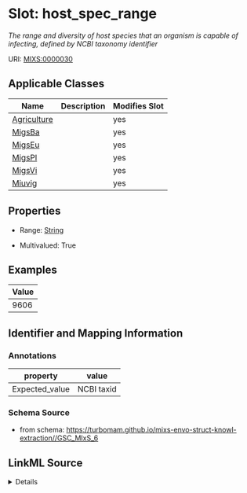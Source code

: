 # Slot: host_spec_range


_The range and diversity of host species that an organism is capable of infecting, defined by NCBI taxonomy identifier_



URI: [MIXS:0000030](https://w3id.org/mixs/0000030)



<!-- no inheritance hierarchy -->




## Applicable Classes

| Name | Description | Modifies Slot |
| --- | --- | --- |
[Agriculture](Agriculture.md) |  |  yes  |
[MigsBa](MigsBa.md) |  |  yes  |
[MigsEu](MigsEu.md) |  |  yes  |
[MigsPl](MigsPl.md) |  |  yes  |
[MigsVi](MigsVi.md) |  |  yes  |
[Miuvig](Miuvig.md) |  |  yes  |







## Properties

* Range: [String](String.md)

* Multivalued: True






## Examples

| Value |
| --- |
| 9606 |

## Identifier and Mapping Information





### Annotations

| property | value |
| --- | --- |
| Expected_value | NCBI taxid |



### Schema Source


* from schema: https://turbomam.github.io/mixs-envo-struct-knowl-extraction//GSC_MIxS_6




## LinkML Source

<details>
```yaml
name: host_spec_range
annotations:
  Expected_value:
    tag: Expected_value
    value: NCBI taxid
description: The range and diversity of host species that an organism is capable of
  infecting, defined by NCBI taxonomy identifier
title: host specificity or range
notes:
- host
- host.
- range
examples:
- value: '9606'
in_subset:
- nucleic acid sequence source
from_schema: https://turbomam.github.io/mixs-envo-struct-knowl-extraction//GSC_MIxS_6
rank: 1000
string_serialization: '{integer}'
slot_uri: MIXS:0000030
multivalued: true
alias: host_spec_range
domain_of:
- Agriculture
- MigsBa
- MigsEu
- MigsPl
- MigsVi
- Miuvig
range: string

```
</details>